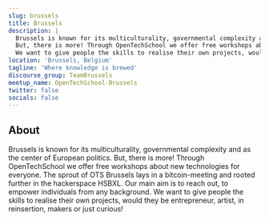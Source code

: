```yaml
---
slug: brussels
title: Brussels
description: |
  Brussels is known for its multiculturality, governmental complexity and as the center of European politics.
  But, there is more! Through OpenTechSchool we offer free workshops about new technologies for everyone.
  We want to give people the skills to realise their own projects, would they be entrepreneur, artist, in reinsertion, makers or just curious!
location: 'Brussels, Belgium'
tagline: 'Where knowledge is brewed'
discourse_group: TeamBrussels
meetup_name: OpenTechSchool-Brussels
twitter: false
socials: false
---
```


## About

Brussels is known for its multiculturality, governmental complexity and as the center of European politics.
But, there is more! Through OpenTechSchool we offer free workshops about new technologies for everyone.
The sprout of OTS Brussels lays in a bitcoin-meeting and rooted further in the hackerspace HSBXL.
Our main aim is to reach out, to empower individuals from any background.
We want to give people the skills to realise their own projects, would they be entrepreneur, artist,
in reinsertion, makers or just curious!
